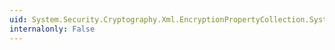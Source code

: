 ```yaml
---
uid: System.Security.Cryptography.Xml.EncryptionPropertyCollection.System#Collections#IList#Remove(System.Object)
internalonly: False
---
```

